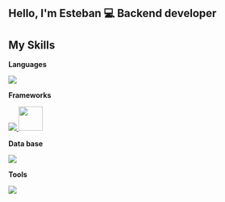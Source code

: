 ## Hello, I'm Esteban 💻 Backend developer 



## My Skills

**Languages**
<p align="left">
  <a href="https://skillicons.dev">
    <img src="https://skillicons.dev/icons?i=py," />
  </a>
</p>

**Frameworks**
<p align="left">
  <a href="https://skillicons.dev">
    <img src="https://skillicons.dev/icons?i=django" />      
  </a>
  <img src="https://cdn.jsdelivr.net/gh/devicons/devicon@latest/icons/djangorest/djangorest-original-wordmark.svg" height="48" />
</p>

**Data base**
<p align="left">
  <a href="https://skillicons.dev">
    <img src="https://skillicons.dev/icons?i=mysql,postgresql" />
  </a>
</p>

**Tools**
<p align="left">
  <a href="https://skillicons.dev">
    <img src="https://skillicons.dev/icons?i=docker,git,github"/>
  </a>
</p>

